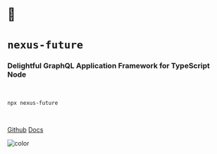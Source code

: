 # 🎄

# `nexus-future`

### Delightful GraphQL Application Framework for TypeScript Node

<br>

```cli
npx nexus-future
```

<br>

[Github](https://github.com/graphql-nexus/nexus-future)
[Docs](/README)

<!-- background color -->

![color](#2F2C40)
